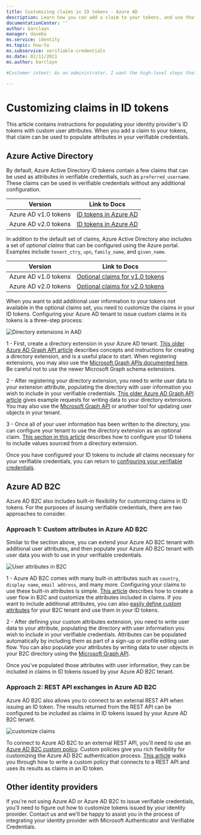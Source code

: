 ```yaml
---
title: Customizing claims in ID tokens - Azure AD
description: Learn how you can add a claim to your tokens, and use that claim can be used to populate attributes in your verifiable credentials
documentationCenter: ''
author: barclayn
manager: daveba
ms.service: identity
ms.topic: how-to
ms.subservice: verifiable-credentials
ms.date: 02/11/2021
ms.author: barclayn

#Customer intent: As an administrator, I want the high-level steps that I should follow so that I can quickly start using entitlement management.

---
```


# Customizing claims in ID tokens

This article contains instructions for populating your identity provider's ID tokens with custom user attributes. When you add a claim to your tokens, that claim can be used to populate attributes in your verifiable credentials.

## Azure Active Directory

By default, Azure Active Directory ID tokens contain a few claims that can be used as attributes in verifiable credentials, such as `preferred_username`. These claims can be used in verifiable credentials without any additional configuration.

| Version | Link to Docs |
| ------- | ------------ |
| Azure AD v1.0 tokens | [ID tokens in Azure AD](https://docs.microsoft.com/azure/active-directory/develop/id-tokens) |
| Azure AD v2.0 tokens | [ID tokens in Azure AD](https://docs.microsoft.com/azure/active-directory/develop/id-tokens) |

In addition to the default set of claims, Azure Active Directory also includes a set of *optional claims* that can be configured using the Azure portal. Examples include `tenant_ctry`, `upn`, `family_name`, and `given_name`.

| Version | Link to Docs | 
| ------- | ------------ |
| Azure AD v1.0 tokens | [Optional claims for v1.0 tokens](https://docs.microsoft.com/azure/active-directory/develop/active-directory-optional-claims#v10-and-v20-optional-claims-set) |
| Azure AD v2.0 tokens | [Optional claims for v2.0 tokens](https://docs.microsoft.com/azure/active-directory/develop/active-directory-optional-claims#v10-and-v20-optional-claims-set) |

When you want to add additional user information to your tokens not available in the optional claims set, you need to customize the claims in your ID tokens. Configuring your Azure AD tenant to issue custom claims in its tokens is a three-step process:

![Directory extensions in AAD](/media/how-to-idp-claims/customize-claims-aad.png)

1 - First, create a directory extension in your Azure AD tenant. [This older Azure AD Graph API article](https://docs.microsoft.com/previous-versions/azure/ad/graph/howto/azure-ad-graph-api-directory-schema-extensions) describes concepts and instructions for creating a directory extension, and is a useful place to start. When registering extensions, you may also use the [Microsoft Graph APIs documented here](https://docs.microsoft.com/graph/api/resources/extensionproperty?view=graph-rest-1.0). Be careful not to use the newer Microsoft Graph schema extensions.

2 - After registering your directory extension, you need to write user data to your extension attribute, populating the directory with user information you wish to include in your verifiable credentials. [This older Azure AD Graph API article](https://docs.microsoft.com/previous-versions/azure/ad/graph/howto/azure-ad-graph-api-directory-schema-extensions) gives example requests for writing data to your directory extensions. You may also use the [Microsoft Graph API](https://docs.microsoft.com/graph/api/user-update) or another tool for updating user objects in your tenant.

3 - Once all of your user information has been written to the directory, you can configure your tenant to use the directory extension as an optional claim. [This section in this article](../develop/active-directory-optional-claims.md#configuring-directory-extension-optional-claims) describes how to configure your ID tokens to include values sourced from a directory extension.

Once you have configured your ID tokens to include all claims necessary for your verifiable credentials, you can return to [configuring your verifiable credentials](credential-structure.md).


## Azure AD B2C

Azure AD B2C also includes built-in flexibility for customizing claims in ID tokens. For the purposes of issuing verifiable credentials, there are two approaches to consider.

### Approach 1: Custom attributes in Azure AD B2C

Similar to the section above, you can extend your Azure AD B2C tenant with additional user attributes, and then populate your Azure AD B2C tenant with user data you wish to use in your verifiable credentials.

![User attributes in B2C](/media/how-to-idp-claims/customize-claims-b2c.png)

1 - Azure AD B2C comes with many built-in attributes such as `country`, `display name`, `email address`, and many more. Configuring your claims to use these built-in attributes is simple. [This article](https://docs.microsoft.com/azure/active-directory-b2c/tutorial-create-user-flows) describes how to create a user flow in B2C and customize the attributes included in claims. If you want to include additional attributes, you can also [easily define custom attributes](https://docs.microsoft.com/azure/active-directory-b2c/user-flow-custom-attributes) for your B2C tenant and use them in your ID tokens.


2 - After defining your custom attributes extension, you need to write user data to your attribute, populating the directory with user information you wish to include in your verifiable credentials. Attributes can be populated automatically by including them as part of a sign-up or profile editing user flow. You can also populate your attributes by writing data to user objects in your B2C directory using the [Microsoft Graph API](https://docs.microsoft.com/azure/active-directory-b2c/manage-user-accounts-graph-api).

 Once you've populated those attributes with user information, they can be included in claims in ID tokens issued by your Azure AD B2C tenant.

### Approach 2: REST API exchanges in Azure AD B2C

Azure AD B2C also allows you to connect to an external REST API when issuing an ID token. The results returned from the REST API can be configured to be included as claims in ID tokens issued by your Azure AD B2C tenant.

![customize claims](/media/how-to-idp-claims/customize-claims-rest.png)

To connect to Azure AD B2C to an external REST API, you'll need to use an [Azure AD B2C custom policy](https://docs.microsoft.com/azure/active-directory-b2c/custom-policy-overview). Custom policies give you rich flexibility for customizing the Azure AD B2C authentication process. [This article](https://docs.microsoft.com/azure/active-directory-b2c/custom-policy-rest-api-claims-exchange) walks you through how to write a custom policy that connects to a REST API and uses its results as claims in an ID token. 

## Other identity providers

If you're not using Azure AD or Azure AD B2C to issue verifiable credentials, you'll need to figure out how to customize tokens issued by your identity provider. Contact us and we'll be happy to assist you in the process of integrating your identity provider with Microsoft Authenticator and Verifiable Credentials.

